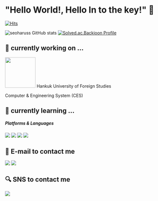 # "Hello World!, Hello In to the key!" 🔑
[![Hits](https://hits.seeyoufarm.com/api/count/incr/badge.svg?url=https%3A%2F%2Fgithub.com%2Fseoharuss&count_bg=%2311D11F&title_bg=%23050505&icon=github.svg&icon_color=%23E7E7E7&title=Today%27s+Visitor&edge_flat=false)](https://hits.seeyoufarm.com)

![seoharuss GitHub stats](https://github-readme-stats.vercel.app/api?username=seoharuss&show_icons=true&theme=dracula)
[![Solved.ac.Backjoon Profile](http://mazassumnida.wtf/api/v2/generate_badge?boj=noah28525)](https://solved.ac/noah28525)

<!--
**seoharuss/seoharuss** is a ✨ _special_ ✨ repository because its `README.md` (this file) appears on your GitHub profile.

Here are some ideas to get you started:

- 🔭 I’m currently working on ...
# 🌱 I’m currently learning ...

- 👯 I’m looking to collaborate on ...
- 🤔 I’m looking for help with ...
- 💬 Ask me about ...
- 📫 How to reach me: ...
- 😄 Pronouns: ...
- ⚡ Fun fact: ...
-->
## 🔭 currently working on ...
<img src="https://i.namu.wiki/i/z-yNs5UIyDmkFsOXtt7O_NkbQV3SrwztT5ElFmDL0aZeE-OHONSVkNhBfsTHlwhMlsQJVyBNOtNGAyWjdw4Bbw.svg" width="100" height="100"/>
Hankuk University of Foreign Studies 

Computer & Engineering System (CES)

## 🌱 currently learning ...

##### *Platforms & Languages*
<p>
  <img src="https://img.shields.io/badge/C-00599C?style=flat-square&logo=C&logoColor=white"/>
  <img src="https://img.shields.io/badge/C++-033963?style=flat-square&logo=cplusplus&logoColor=white"/>
  <img src="https://img.shields.io/badge/Python-3776AB?style=flat-square&logo=python&logoColor=white"/>
  <img src="https://img.shields.io/badge/JavaScript-F7DF1E?style=flat-square&logo=javascript&logoColor=white"/>
</p>

## :e-mail: E-mail to contact me
<p>
  <img src="https://img.shields.io/badge/park28525@gmail.com-EA4335?style=flat-square&logo=gmail&logoColor=white"/>
  <img src="https://img.shields.io/badge/park28525@naver.com-03C75A?style=flat-square&logo=naver&logoColor=white"/>
</p>

## :mag: SNS to contact me
<a>
  <href="https://www.instagram.com/yekni_/“><img src="https://img.shields.io/badge/Instagram-E4405F?style=flat-square&logo=Instagram&logoColor=white"/>
</a>
